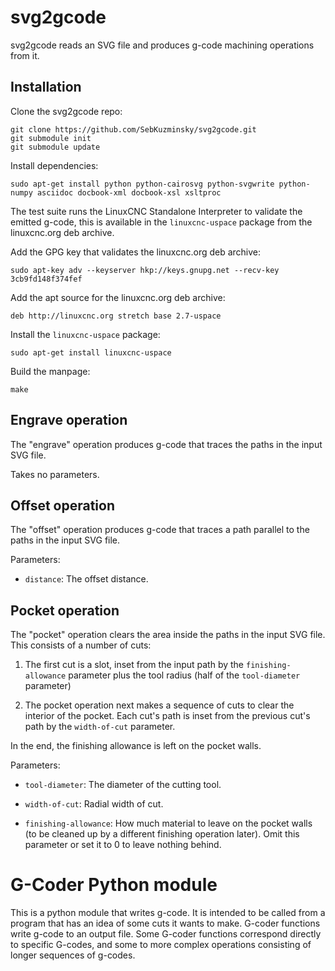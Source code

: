 # svg2gcode

svg2gcode reads an SVG file and produces g-code machining operations
from it.


## Installation

Clone the svg2gcode repo:

    git clone https://github.com/SebKuzminsky/svg2gcode.git
    git submodule init
    git submodule update


Install dependencies:

    sudo apt-get install python python-cairosvg python-svgwrite python-numpy asciidoc docbook-xml docbook-xsl xsltproc

The test suite runs the LinuxCNC Standalone Interpreter to validate
the emitted g-code, this is available in the `linuxcnc-uspace` package
from the linuxcnc.org deb archive.

Add the GPG key that validates the linuxcnc.org deb archive:

    sudo apt-key adv --keyserver hkp://keys.gnupg.net --recv-key 3cb9fd148f374fef

Add the apt source for the linuxcnc.org deb archive:

    deb http://linuxcnc.org stretch base 2.7-uspace


Install the `linuxcnc-uspace` package:

    sudo apt-get install linuxcnc-uspace


Build the manpage:

    make


## Engrave operation

The "engrave" operation produces g-code that traces the paths in the
input SVG file.

Takes no parameters.


## Offset operation

The "offset" operation produces g-code that traces a path parallel to
the paths in the input SVG file.

Parameters:

* `distance`: The offset distance.


## Pocket operation

The "pocket" operation clears the area inside the paths in the input
SVG file.  This consists of a number of cuts:

1. The first cut is a slot, inset from the input path by the
    `finishing-allowance` parameter plus the tool radius (half of the
    `tool-diameter` parameter)

2. The pocket operation next makes a sequence of cuts to clear the
    interior of the pocket.  Each cut's path is inset from the previous
    cut's path by the `width-of-cut` parameter.

In the end, the finishing allowance is left on the pocket walls.

Parameters:

* `tool-diameter`: The diameter of the cutting tool.

* `width-of-cut`: Radial width of cut.

* `finishing-allowance`: How much material to leave on the pocket
    walls (to be cleaned up by a different finishing operation later).
    Omit this parameter or set it to 0 to leave nothing behind.


# G-Coder Python module

This is a python module that writes g-code.  It is intended to be
called from a program that has an idea of some cuts it wants to make.
G-coder functions write g-code to an output file.  Some G-coder
functions correspond directly to specific G-codes, and some to more
complex operations consisting of longer sequences of g-codes.
